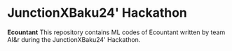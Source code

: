 # JunctionXBaku24' Hackathon
**Ecountant**
This repository contains ML codes of Ecountant written by team AI&r during the JunctionXBaku24' Hackathon. 
